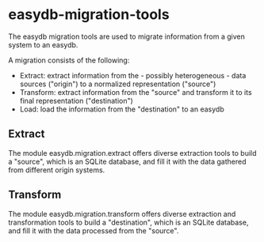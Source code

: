 # easydb-migration-tools

The easydb migration tools are used to migrate information from a given system to an easydb.

A migration consists of the following:

- Extract: extract information from the - possibly heterogeneous - data sources ("origin") to a normalized representation ("source")
- Transform: extract information from the "source" and transform it to its final representation ("destination")
- Load: load the information from the "destination" to an easydb

## Extract

The module easydb.migration.extract offers diverse extraction tools to build a "source", which is an SQLite database, and fill it
with the data gathered from different origin systems.

## Transform

The module easydb.migration.transform offers diverse extraction and transformation tools to build a "destination",
which is an SQLite database, and fill it with the data processed from the "source".

